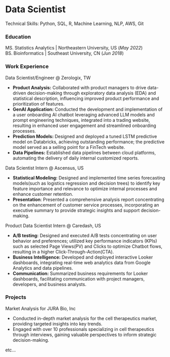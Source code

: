 # Data Scientist
Technical Skills: Python, SQL, R, Machine Learning, NLP, AWS, Git

### Education
MS. Statistics Analytics | Northeastern University, US (_May 2022_)   
BS. Bioinformatics | Southeast University, CN (_Jun 2018_)

### Work Experience
Data Scientist/Engineer @ Zerologix, TW
- **Product Analysis:** Collaborated with product managers to drive data-driven decision-making through exploratory data analysis (EDA) and statistical description, influencing improved product performance and prioritization of features.
- **GenAI Application:** Conducted the development and implementation of a user onboarding AI chatbot leveraging advanced LLM models and prompt engineering techniques, integrated into a trading website, resulting in enhanced user engagement and streamlined onboarding processes.
- **Prediction Models:** Designed and deployed a tuned LSTM predictive model on Databricks, achieving outstanding performance; the predictive model served as a selling point for a FinTech website.
- **Data Pipelines:** Established data pipelines between cloud platforms, automating the delivery of daily internal customized reports.

Data Scientist Intern @ Ascensus, US
- **Statistical Modeling:** Designed and implemented time series forecasting models(such as logistics regression and decision trees) to identify key feature importance and relevance to optimize internal processes and enhance customer retention.
- **Presentation**: Presented a comprehensive analysis report concentrating on the enhancement of customer service processes, incorporating an executive summary to provide strategic insights and support decision-making.

Product Data Scientist Intern @ Caredash, US
- **A/B testing:** Designed and executed A/B tests concentrating on user behavior and preferences; utilized key performance indicators (KPIs) such as selected Page Views(PV) and Clicks to optimize Chatbot flows, resulting in a higher Click-Through-Action(CTA).
- **Business Intelligence:** Developed and deployed interactive Looker dashboards, integrating real-time web analytics data from Google Analytics and data pipelines.
- **Communication:** Summarized business requirements for Looker dashboards, facilitating communication with project managers, developers, and business analysts.

### Projects
Market Analysis for JURA Bio, Inc
- Conducted in-depth market analysis for the cell therapeutics market, providing targeted insights into key trends.
- Engaged with over 10 professionals specializing in cell therapeutics through interviews, gaining valuable perspectives to inform strategic decision-making.

etc...
